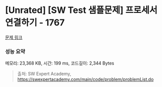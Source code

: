# [Unrated] [SW Test 샘플문제] 프로세서 연결하기 - 1767 

[문제 링크](https://swexpertacademy.com/main/code/problem/problemDetail.do?contestProbId=AV4suNtaXFEDFAUf) 

### 성능 요약

메모리: 23,368 KB, 시간: 199 ms, 코드길이: 2,344 Bytes



> 출처: SW Expert Academy, https://swexpertacademy.com/main/code/problem/problemList.do